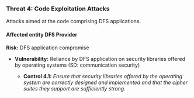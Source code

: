 ### Threat 4: Code Exploitation Attacks
Attacks  aimed at the code comprising DFS applications.	

#### Affected entity DFS Provider
**Risk:** DFS application compromise
* **Vulnerability:** Reliance by DFS application on security libraries offered by operating systems (SD: communication security)

    * **Control 4.1:** _Ensure that security libraries offered by the operating system are correctly designed and implemented and that the cipher suites they support are sufficiently strong._
